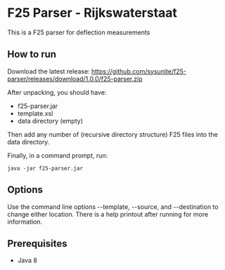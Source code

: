 # F25 Parser - Rijkswaterstaat
This is a F25 parser for deflection measurements

## How to run
Download the latest release: https://github.com/sysunite/f25-parser/releases/download/1.0.0/f25-parser.zip

After unpacking, you should have:

- f25-parser.jar
- template.xsl
- data directory (empty)

Then add any number of (recursive directory structure) F25 files into the data directory.

Finally, in a command prompt, run:
```
java -jar f25-parser.jar
```

## Options
Use the command line options --template, --source, and --destination to change either location.
There is a help printout after running for more information.

## Prerequisites

- Java 8

